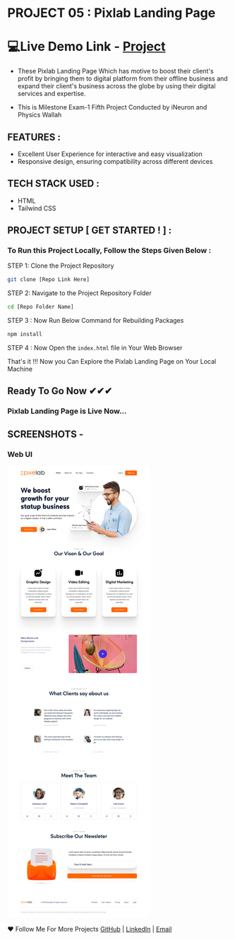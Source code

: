 # PROJECT 05 : Pixlab Landing Page

# 💻Live Demo Link - [Project](https://pixlab-site.netlify.app/)

- These Pixlab Landing Page Which has motive to boost their client's profit by bringing them to digital platform from their offline business and expand their client's business across the globe by using their digital services and expertise.

- This is Milestone Exam-1 Fifth Project Conducted by iNeuron and Physics Wallah

## FEATURES :

- Excellent User Experience for interactive and easy visualization
- Responsive design, ensuring compatibility across different devices

## TECH STACK USED :

- HTML
- Tailwind CSS

## PROJECT SETUP [ GET STARTED ! ] :

### To Run this Project Locally, Follow the Steps Given Below :

STEP 1: Clone the Project Repository

```bash
git clone [Repo Link Here]
```

STEP 2: Navigate to the Project Repository Folder

```bash
cd [Repo Folder Name]
```

STEP 3 : Now Run Below Command for Rebuilding Packages

```bash
npm install
```

STEP 4 : Now Open the ```index.html``` file in Your Web Browser

That's it !!! Now you Can Explore the Pixlab Landing Page on Your Local Machine

## Ready To Go Now ✔✔✔

### Pixlab Landing Page is Live Now...

## SCREENSHOTS -

### Web UI

![Web UI](Web%20UI.png)

:heart: Follow Me For More Projects [GitHub](https://github.com/ChinmayKaitade) | [LinkedIn](https://www.linkedin.com/in/chinmay-sharad-kaitade) | [Email](<chinmaykaitade123@gmail.com>)